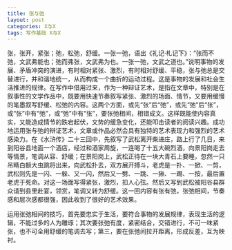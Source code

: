 ```yaml
---
title: 张与弛
layout: post
categories: X与X
tags: 写作基础 X与X
---
```


张，张开，紧张；弛，松弛，舒缓。一张一弛，语出《礼记·札记下》：“张而不弛，文武弗能也；弛而弗张，文武弗为也。一张一弛，文武之道也。”说明事物的发展、矛盾冲突的演进，有时相对紧张、激烈，有时相对舒缓、平稳，张与弛总是交替进行，并和谐地统一，从而构成一个曲折的运动过程。这是事物的发展和社会生活推进的规律。在写作中借用过来，作为一种辩证艺术，是指在文章中，特别是在叙事性的文学作品中，既要用快速节奏叙写紧张、激烈的场面、情节，又要用缓慢的笔墨叙写舒缓、松弛的内容。这两个方面，或先“张”后“弛”，或先“弛”后“张”，或“张”中有“弛”，或“弛”中有“张”，要张弛相间，相错成文。这样既能使内容真实，又能造成情节的跌宕起伏，文势的缓急变化，还能叩击读者的阅读兴趣。成功地运用张与弛的辩证艺术，文章或作品必然会具有独特的艺术表现力和强烈的艺术感染力。在《水浒传》二十三回中，先叙写了武松离开柴进庄，路上行了几日，来到阳谷县地面一个酒店，经过和酒家周旋，一连喝了十五大碗烈酒，向景阳岗走去等情景，笔调从容、舒缓；在景阳岗上，武松正待在一块大青石上要睡，忽然一只吊睛白额大虫跳将出来，向武松扑去，双方展开搏斗，老虎是一扑、一掀、一剪，武松则先是一闪、一躲、又一闪，然后又一劈、一跳、一揪、一踢、一按，最后置老虎于死命。对这一场面写得紧张，激烈，扣人心弦。然后又写到武松被阳谷县群众请到县里赴宴，领赏，笔调又转为舒缓。这一回内容有张有弛，张弛相间，节奏感和层次感都很强，因此收到了很好的艺术效果。

运用张弛相间的技巧，首先要忠实于生活，要符合事物的发展规律，表现生活的逻辑，不能过多的人为雕琢；其次要张弛有度，紧密结合，交错进行，不可一味紧张，也不可全用舒缓的笔调去写；第三，要在张弛间拉开距离，形成反差，互为映衬。 